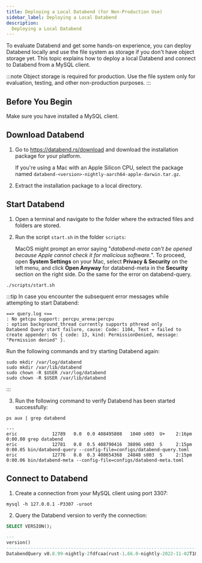```yaml
---
title: Deploying a Local Databend (for Non-Production Use)
sidebar_label: Deploying a Local Databend
description:
  Deploying a Local Databend
---
```


To evaluate Databend and get some hands-on experience, you can deploy Databend locally and use the file system as storage if you don't have object storage yet. This topic explains how to deploy a local Databend and connect to Databend from a MySQL client.

:::note
Object storage is required for production. Use the file system only for evaluation, testing, and other non-production purposes.
:::

## Before You Begin

Make sure you have installed a MySQL client.

## Download Databend

1. Go to https://databend.rs/download and download the installation package for your platform.

    If you're using a Mac with an Apple Silicon CPU, select the package named `databend-<version>-nightly-aarch64-apple-darwin.tar.gz`.

2. Extract the installation package to a local directory.

## Start Databend

1. Open a terminal and navigate to the folder where the extracted files and folders are stored.

2. Run the script `start.sh` in the folder `scripts`:

    MacOS might prompt an error saying "*databend-meta can't be opened because Apple cannot check it for malicious software.*". To proceed, open **System Settings** on your Mac, select **Privacy & Security** on the left menu, and click **Open Anyway** for databend-meta in the **Security** section on the right side. Do the same for the error on databend-query.

```shell
./scripts/start.sh
```

:::tip
In case you encounter the subsequent error messages while attempting to start Databend:

```shell
==> query.log <==
: No getcpu support: percpu_arena:percpu
: option background_thread currently supports pthread only
Databend Query start failure, cause: Code: 1104, Text = failed to create appender: Os { code: 13, kind: PermissionDenied, message: "Permission denied" }.
```
Run the following commands and try starting Databend again:

```shell
sudo mkdir /var/log/databend
sudo mkdir /var/lib/databend
sudo chown -R $USER /var/log/databend
sudo chown -R $USER /var/lib/databend
```
:::

3. Run the following command to verify Databend has been started successfully:

```shell
ps aux | grep databend

---
eric             12789   0.0  0.0 408495808   1040 s003  U+    2:16pm   0:00.00 grep databend
eric             12781   0.0  0.5 408790416  38896 s003  S     2:15pm   0:00.05 bin/databend-query --config-file=configs/databend-query.toml
eric             12776   0.0  0.3 408654368  24848 s003  S     2:15pm   0:00.06 bin/databend-meta --config-file=configs/databend-meta.toml
```

## Connect to Databend

1. Create a connection from your MySQL client using port 3307:

```shell
mysql -h 127.0.0.1 -P3307 -uroot
```

2. Query the Databend version to verify the connection:

```sql
SELECT VERSION();

---
version()                                                                             |
--------------------------------------------------------------------------------------+
DatabendQuery v0.8.99-nightly-2fdfcaa(rust-1.66.0-nightly-2022-11-02T18:06:39.712775Z)|
```
